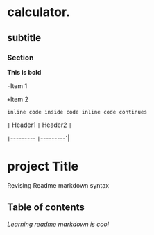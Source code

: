 # calculator.

## subtitle

### Section

**This is bold**

`-`Item 1

`+`Item 2

```inline code inside code inline code continues```


` | ` Header1 `|` Header2 `|`

 `|`--------- `|`---------`|
# project Title

Revising Readme markdown syntax

## Table of contents

_Learning readme markdown is cool_

